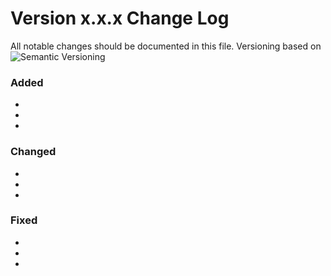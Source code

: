 
# Version x.x.x Change Log
All notable changes should be documented in this file.
Versioning based on ![Semantic Versioning](https://semver.org/)
 
### Added
- 
- 
- 
 
### Changed
- 
- 
- 

### Fixed
- 
- 
- 
